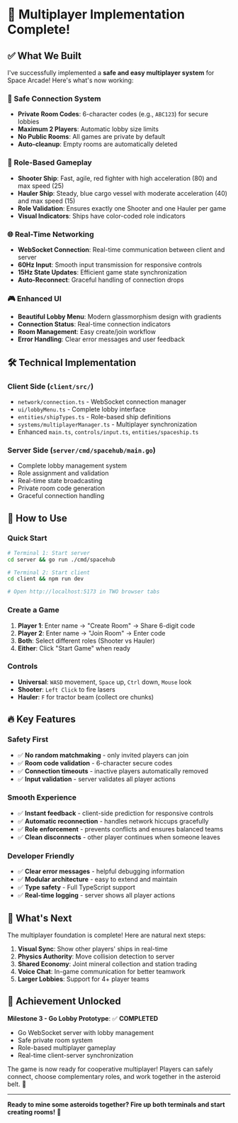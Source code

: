 # 🚀 Multiplayer Implementation Complete!

## ✅ What We Built

I've successfully implemented a **safe and easy multiplayer system** for Space Arcade! Here's what's now working:

### 🔐 Safe Connection System
- **Private Room Codes**: 6-character codes (e.g., `ABC123`) for secure lobbies
- **Maximum 2 Players**: Automatic lobby size limits
- **No Public Rooms**: All games are private by default
- **Auto-cleanup**: Empty rooms are automatically deleted

### 🎯 Role-Based Gameplay
- **Shooter Ship**: Fast, agile, red fighter with high acceleration (80) and max speed (25)
- **Hauler Ship**: Steady, blue cargo vessel with moderate acceleration (40) and max speed (15)
- **Role Validation**: Ensures exactly one Shooter and one Hauler per game
- **Visual Indicators**: Ships have color-coded role indicators

### 🌐 Real-Time Networking
- **WebSocket Connection**: Real-time communication between client and server
- **60Hz Input**: Smooth input transmission for responsive controls
- **15Hz State Updates**: Efficient game state synchronization
- **Auto-Reconnect**: Graceful handling of connection drops

### 🎮 Enhanced UI
- **Beautiful Lobby Menu**: Modern glassmorphism design with gradients
- **Connection Status**: Real-time connection indicators
- **Room Management**: Easy create/join workflow
- **Error Handling**: Clear error messages and user feedback

## 🛠️ Technical Implementation

### Client Side (`client/src/`)
- `network/connection.ts` - WebSocket connection manager
- `ui/lobbyMenu.ts` - Complete lobby interface
- `entities/shipTypes.ts` - Role-based ship definitions
- `systems/multiplayerManager.ts` - Multiplayer synchronization
- Enhanced `main.ts`, `controls/input.ts`, `entities/spaceship.ts`

### Server Side (`server/cmd/spacehub/main.go`)
- Complete lobby management system
- Role assignment and validation
- Real-time state broadcasting
- Private room code generation
- Graceful connection handling

## 🎯 How to Use

### Quick Start
```bash
# Terminal 1: Start server
cd server && go run ./cmd/spacehub

# Terminal 2: Start client
cd client && npm run dev

# Open http://localhost:5173 in TWO browser tabs
```

### Create a Game
1. **Player 1**: Enter name → "Create Room" → Share 6-digit code
2. **Player 2**: Enter name → "Join Room" → Enter code
3. **Both**: Select different roles (Shooter vs Hauler)
4. **Either**: Click "Start Game" when ready

### Controls
- **Universal**: `WASD` movement, `Space` up, `Ctrl` down, `Mouse` look
- **Shooter**: `Left Click` to fire lasers
- **Hauler**: `F` for tractor beam (collect ore chunks)

## 🔥 Key Features

### Safety First
- ✅ **No random matchmaking** - only invited players can join
- ✅ **Room code validation** - 6-character secure codes
- ✅ **Connection timeouts** - inactive players automatically removed
- ✅ **Input validation** - server validates all player actions

### Smooth Experience
- ✅ **Instant feedback** - client-side prediction for responsive controls
- ✅ **Automatic reconnection** - handles network hiccups gracefully
- ✅ **Role enforcement** - prevents conflicts and ensures balanced teams
- ✅ **Clean disconnects** - other player continues when someone leaves

### Developer Friendly
- ✅ **Clear error messages** - helpful debugging information
- ✅ **Modular architecture** - easy to extend and maintain
- ✅ **Type safety** - Full TypeScript support
- ✅ **Real-time logging** - server shows all player actions

## 🚀 What's Next

The multiplayer foundation is complete! Here are natural next steps:

1. **Visual Sync**: Show other players' ships in real-time
2. **Physics Authority**: Move collision detection to server
3. **Shared Economy**: Joint mineral collection and station trading
4. **Voice Chat**: In-game communication for better teamwork
5. **Larger Lobbies**: Support for 4+ player teams

## 🎉 Achievement Unlocked

**Milestone 3 - Go Lobby Prototype**: ✅ **COMPLETED**
- Go WebSocket server with lobby management
- Safe private room system
- Role-based multiplayer gameplay  
- Real-time client-server synchronization

The game is now ready for cooperative multiplayer! Players can safely connect, choose complementary roles, and work together in the asteroid belt. 🌌

---

**Ready to mine some asteroids together? Fire up both terminals and start creating rooms!** 🚀